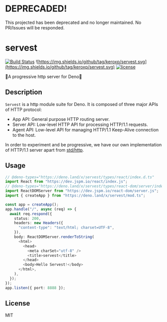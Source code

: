 
# DEPRECADED!

This projected has been deprecated and no longer maintained.
No PR/Issues will be responded.

# servest

[![Build Status](https://github.com/keroxp/servest/workflows/CI/badge.svg)](https://github.com/keroxp/servest/actions)
![https://img.shields.io/github/tag/keroxp/servest.svg](https://img.shields.io/github/tag/keroxp/servest.svg)
[![license](https://img.shields.io/github/license/keroxp/servest.svg)](https://github.com/keroxp/servest)

🌾A progressive http server for Deno🌾

## Description

`Servest` is a http module suite for Deno. It is composed of three major APIs of
HTTP protocol:

- App API: General purpose HTTP routing server.
- Server API: Low-level HTTP API for processing HTTP/1.1 requests.
- Agent API: Low-level API for managing HTTP/1.1 Keep-Alive connection to the
  host.

In order to experiment and be progressive, we have our own implementation of
HTTP/1.1 server apart from [std/http](https://deno.land/std/http).

## Usage

```ts
// @deno-types="https://deno.land/x/servest/types/react/index.d.ts"
import React from "https://dev.jspm.io/react/index.js";
// @deno-types="https://deno.land/x/servest/types/react-dom/server/index.d.ts"
import ReactDOMServer from "https://dev.jspm.io/react-dom/server.js";
import { createApp } from "https://deno.land/x/servest/mod.ts";

const app = createApp();
app.handle("/", async (req) => {
  await req.respond({
    status: 200,
    headers: new Headers({
      "content-type": "text/html; charset=UTF-8",
    }),
    body: ReactDOMServer.renderToString(
      <html>
        <head>
          <meta charSet="utf-8" />
          <title>servest</title>
        </head>
        <body>Hello Servest!</body>
      </html>,
    ),
  });
});
app.listen({ port: 8888 });
```

## License

MIT
